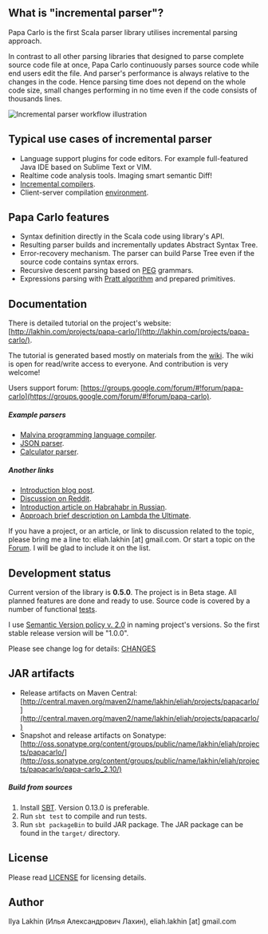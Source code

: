 What is "incremental parser"?
-----------------------------

Papa Carlo is the first Scala parser library utilises incremental parsing
approach.

In contrast to all other parsing libraries that designed to parse complete
source code file at once, Papa Carlo continuously parses source code while end
users edit the file. And parser's performance is always relative to the changes
in the code. Hence parsing time does not depend on the whole code size, small
changes performing in no time even if the code consists of thousands lines.

![Incremental parser workflow illustration](https://raw.github.com/Eliah-Lakhin/papa-carlo-media/master/snapshots/manuscript.jpg)

Typical use cases of incremental parser
---------------------------------------

 * Language support plugins for code editors. For example full-featured Java IDE
   based on Sublime Text or VIM.
 * Realtime code analysis tools. Imaging smart semantic Diff!
 * [Incremental compilers](http://en.wikipedia.org/wiki/Incremental_compiler).
 * Client-server compilation [environment](http://lakhin.com/blog/15.11.2013-handy-incremental-parser/).

Papa Carlo features
-------------------

 * Syntax definition directly in the Scala code using library's API.
 * Resulting parser builds and incrementally updates Abstract Syntax Tree.
 * Error-recovery mechanism.
   The parser can build Parse Tree even if the source code contains syntax
   errors.
 * Recursive descent parsing based on
   [PEG](http://en.wikipedia.org/wiki/Parsing_expression_grammar) grammars.
 * Expressions parsing with
   [Pratt algorithm](http://en.wikipedia.org/wiki/Pratt_parser) and prepared
   primitives.


Documentation
-------------

There is detailed tutorial on the project's website:
[http://lakhin.com/projects/papa-carlo/](http://lakhin.com/projects/papa-carlo/).

The tutorial is generated based mostly on materials from the
[wiki](https://github.com/Eliah-Lakhin/papa-carlo/wiki). The wiki is open for
read/write access to everyone. And contribution is very welcome!

Users support forum: [https://groups.google.com/forum/#!forum/papa-carlo](https://groups.google.com/forum/#!forum/papa-carlo).


##### Example parsers

 * [Malvina programming language compiler](https://github.com/Eliah-Lakhin/malvina-in-scala).
 * [JSON parser](https://github.com/Eliah-Lakhin/papa-carlo/blob/master/src/main/scala/name.lakhin.eliah.projects/papacarlo/examples/Json.scala).
 * [Calculator parser](https://github.com/Eliah-Lakhin/papa-carlo/blob/master/src/main/scala/name.lakhin.eliah.projects/papacarlo/examples/Calculator.scala).

##### Another links

 * [Introduction blog post](http://lakhin.com/blog/15.11.2013-handy-incremental-parser/).
 * [Discussion on Reddit](http://www.reddit.com/r/programming/comments/1rfyzx/whats_wrong_with_the_most_programming_language/).
 * [Introduction article on Habrahabr in Russian](http://habrahabr.ru/post/201774/).
 * [Approach brief description on Lambda the Ultimate](http://lambda-the-ultimate.org/node/4840).

If you have a project, or an article, or link to discussion related to the
topic, please bring me a line to: eliah.lakhin [at] gmail.com. Or start a topic
on the [Forum](https://groups.google.com/forum/#!forum/papa-carlo). I will be
glad to include it on the list.


Development status
------------------
Current version of the library is **0.5.0**. The project is in Beta stage.
All planned features are done and ready to use. Source code is covered by a
number of functional [tests](https://github.com/Eliah-Lakhin/papa-carlo/tree/master/src/test).

I use [Semantic Version policy v. 2.0](http://semver.org/) in naming project's
versions. So the first stable release version will be "1.0.0".

Please see change log for details:
[CHANGES](https://github.com/Eliah-Lakhin/papa-carlo/blob/master/CHANGES.md)


JAR artifacts
--------------

 * Release artifacts on Maven Central:
   [http://central.maven.org/maven2/name/lakhin/eliah/projects/papacarlo/](http://central.maven.org/maven2/name/lakhin/eliah/projects/papacarlo/)
 * Snapshot and release artifacts on Sonatype:
   [http://oss.sonatype.org/content/groups/public/name/lakhin/eliah/projects/papacarlo/](http://oss.sonatype.org/content/groups/public/name/lakhin/eliah/projects/papacarlo/papa-carlo_2.10/)

##### Build from sources

1. Install [SBT](http://www.scala-sbt.org/release/docs/Getting-Started/Setup.html#installing-sbt). Version 0.13.0 is preferable.
2. Run `sbt test` to compile and run tests.
3. Run `sbt packageBin` to build JAR package. The JAR package can be found in
   the `target/` directory.


License
-------

Please read [LICENSE](https://github.com/Eliah-Lakhin/papa-carlo/blob/master/LICENSE) for
licensing details.


Author
------

Ilya Lakhin (Илья Александрович Лахин), eliah.lakhin [at] gmail.com
